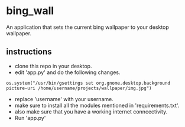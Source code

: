 # bing_wall
An application that sets the current bing wallpaper to your desktop wallpaper.

## instructions 
* clone this repo in your desktop.
* edit 'app.py' and do the following changes.

```python3
os.system("/usr/bin/gsettings set org.gnome.desktop.background picture-uri /home/username/projects/wallpaper/img.jpg")
```
* replace 'username' with your username.
* make sure to install all the modules mentioned in 'requirements.txt'.
* also make sure that you have a working internet conncectivity. 
* Run 'app.py'

